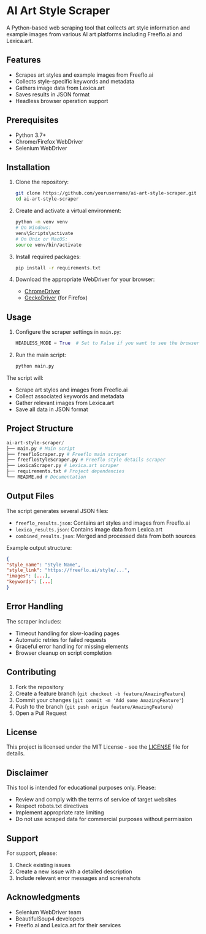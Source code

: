 # AI Art Style Scraper

A Python-based web scraping tool that collects art style information and example images from various AI art platforms including Freeflo.ai and Lexica.art.

## Features

- Scrapes art styles and example images from Freeflo.ai
- Collects style-specific keywords and metadata
- Gathers image data from Lexica.art
- Saves results in JSON format
- Headless browser operation support

## Prerequisites

- Python 3.7+
- Chrome/Firefox WebDriver
- Selenium WebDriver

## Installation

1. Clone the repository:
   ```bash
   git clone https://github.com/yourusername/ai-art-style-scraper.git
   cd ai-art-style-scraper
   ```

2. Create and activate a virtual environment:
   ```bash
   python -m venv venv
   # On Windows:
   venv\Scripts\activate
   # On Unix or MacOS:
   source venv/bin/activate
   ```

3. Install required packages:
   ```bash
   pip install -r requirements.txt
   ```

4. Download the appropriate WebDriver for your browser:
   - [ChromeDriver](https://sites.google.com/chromium.org/driver/)
   - [GeckoDriver](https://github.com/mozilla/geckodriver/releases) (for Firefox)

## Usage

1. Configure the scraper settings in `main.py`:
   ```python
   HEADLESS_MODE = True  # Set to False if you want to see the browser
   ```

2. Run the main script:
   ```bash
   python main.py
   ```

The script will:
- Scrape art styles and images from Freeflo.ai
- Collect associated keywords and metadata
- Gather relevant images from Lexica.art
- Save all data in JSON format

## Project Structure
```python
ai-art-style-scraper/
├── main.py # Main script
├── freefloScraper.py # Freeflo main scraper
├── freefloStyleScraper.py # Freeflo style details scraper
├── LexicaScraper.py # Lexica.art scraper
├── requirements.txt # Project dependencies
└── README.md # Documentation

```


## Output Files

The script generates several JSON files:
- `freeflo_results.json`: Contains art styles and images from Freeflo.ai
- `lexica_results.json`: Contains image data from Lexica.art
- `combined_results.json`: Merged and processed data from both sources

Example output structure:

```json
{
"style_name": "Style Name",
"style_link": "https://freeflo.ai/style/...",
"images": [...],
"keywords": [...]
}
```

## Error Handling

The scraper includes:
- Timeout handling for slow-loading pages
- Automatic retries for failed requests
- Graceful error handling for missing elements
- Browser cleanup on script completion

## Contributing

1. Fork the repository
2. Create a feature branch (`git checkout -b feature/AmazingFeature`)
3. Commit your changes (`git commit -m 'Add some AmazingFeature'`)
4. Push to the branch (`git push origin feature/AmazingFeature`)
5. Open a Pull Request

## License

This project is licensed under the MIT License - see the [LICENSE](LICENSE) file for details.

## Disclaimer

This tool is intended for educational purposes only. Please:
- Review and comply with the terms of service of target websites
- Respect robots.txt directives
- Implement appropriate rate limiting
- Do not use scraped data for commercial purposes without permission

## Support

For support, please:
1. Check existing issues
2. Create a new issue with a detailed description
3. Include relevant error messages and screenshots

## Acknowledgments

- Selenium WebDriver team
- BeautifulSoup4 developers
- Freeflo.ai and Lexica.art for their services